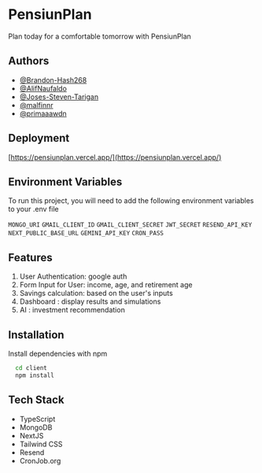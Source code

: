 # PensiunPlan 

Plan today for a comfortable tomorrow with PensiunPlan

## Authors

- [@Brandon-Hash268](https://github.com/Brandon-Hash268)
- [@AlifNaufaldo](https://github.com/AlifNaufaldo)
- [@Joses-Steven-Tarigan](https://github.com/Joses-Steven-Tarigan)
- [@malfinnr](https://github.com/malfinnr)
- [@primaaawdn](https://github.com/primaaawdn)

## Deployment

[https://pensiunplan.vercel.app/](https://pensiunplan.vercel.app/)

## Environment Variables

To run this project, you will need to add the following environment variables to your .env file


`MONGO_URI`
`GMAIL_CLIENT_ID`
`GMAIL_CLIENT_SECRET`
`JWT_SECRET`
`RESEND_API_KEY`
`NEXT_PUBLIC_BASE_URL`
`GEMINI_API_KEY`
`CRON_PASS`

## Features

1. User Authentication: google auth
2. Form Input for User: income, age, and retirement age
3. Savings calculation: based on the user's inputs
4. Dashboard : display results and simulations
5. AI : investment recommendation

## Installation

Install dependencies with npm

```bash
  cd client
  npm install
```

## Tech Stack

- TypeScript
- MongoDB
- NextJS
- Tailwind CSS
- Resend
- CronJob.org
